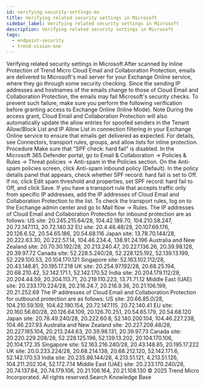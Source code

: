 ```yaml
---
id: verifying-security-settings-ms
title: Verifying related security settings in Microsoft
sidebar_label: Verifying related security settings in Microsoft
description: Verifying related security settings in Microsoft
tags:
  - endpoint-security
  - trend-vision-one
---
```


 Verifying related security settings in Microsoft After scanned by Inline Protection of Trend Micro Cloud Email and Collaboration Protection, emails are delivered to Microsoft's mail server for your Exchange Online service, where they go through some security checking. Since the sending IP addresses and hostnames of the emails change to those of Cloud Email and Collaboration Protection, the emails may fail Microsoft's security checks. To prevent such failure, make sure you perform the following verification before granting access to Exchange Online (Inline Mode). Note During the access grant, Cloud Email and Collaboration Protection will also automatically update the allow entries for spoofed senders in the Tenant Allow/Block List and IP Allow List in connection filtering in your Exchange Online service to ensure that emails get delivered as expected. For details, see Connectors, transport rules, groups, and allow lists for inline protection. Procedure Make sure that "SPF check: hard fail" is disabled. In the Microsoft 365 Defender portal, go to Email & Collaboration → Policies & Rules → Threat policies → Anti-spam in the Policies section. On the Anti-spam policies screen, click Anti-spam inbound policy (Default). In the policy details panel that appears, check whether SPF record: hard fail is set to Off. If no, click Edit spam threshold and properties, set SPF record: hard fail to Off, and click Save. If you have a transport rule that accepts traffic only from specific IP addresses, add the IP addresses of Cloud Email and Collaboration Protection to the list. To check the transport rules, log on to the Exchange admin center and go to Mail flow → Rules. The IP addresses of Cloud Email and Collaboration Protection for inbound protection are as follows: US site: 20.245.215.64/28, 104.42.189.70, 104.210.58.247, 20.72.147.113, 20.72.140.32 EU site: 20.4.48.48/28, 20.107.69.176, 20.126.6.52, 20.54.65.186, 20.54.68.116 Japan site: 13.78.70.144/28, 20.222.63.30, 20.222.57.14, 104.46.234.4, 138.91.24.196 Australia and New Zealand site: 20.70.30.192/28, 20.213.240.47, 20.227.136.26, 20.39.98.128, 20.39.97.72 Canada site: 52.228.5.240/28, 52.228.125.192, 52.139.13.199, 52.229.100.53, 20.104.170.121 Singapore site: 52.163.102.112/28, 20.43.148.81, 20.195.17.218 UK site: 20.254.97.192/28, 20.68.25.194, 20.68.210.42, 52.142.171.1, 52.142.170.52 India site: 20.204.179.112/28, 20.204.44.59, 20.204.113.71, 20.219.110.223, 13.71.71.12 Middle East (UAE) site: 20.233.170.224/28, 20.216.24.7, 20.216.9.36, 20.21.106.199, 20.21.252.69 The IP addresses of Cloud Email and Collaboration Protection for outbound protection are as follows: US site: 20.66.85.0/28, 104.210.59.109, 104.42.190.154, 20.72.147.115, 20.72.140.41 EU site: 20.160.56.80/28, 20.126.64.109, 20.126.70.251, 20.54.65.179, 20.54.68.120 Japan site: 20.78.49.240/28, 20.222.60.8, 52.140.200.104, 104.46.227.238, 104.46.237.93 Australia and New Zealand site: 20.227.209.48/28, 20.227.165.104, 20.213.244.63, 20.39.98.131, 20.39.97.73 Canada site: 20.220.229.208/28, 52.228.125.196, 52.139.13.202, 20.104.170.106, 20.104.172.35 Singapore site: 52.163.216.240/28, 20.43.148.85, 20.195.17.222 UK site: 20.0.233.224/28, 20.68.214.138, 20.68.212.120, 52.142.171.6, 52.142.170.53 India site: 20.235.86.144/28, 4.213.51.121, 4.213.51.126, 104.211.202.104, 52.172.7.14 Middle East (UAE) site: 20.233.170.240/28, 20.74.137.84, 20.74.179.106, 20.21.106.164, 20.21.108.130 © 2025 Trend Micro Incorporated. All rights reserved.Search Knowledge Base